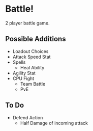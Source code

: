 # Battle!
2 player battle game.

## Possible Additions
- Loadout Choices
- Attack Speed Stat
- Spells
    - Heal Ability
- Agility Stat
- CPU Fight
    - Team Battle
    - PvE

## To Do 
- Defend Action
    - Half Damage of incoming attack
